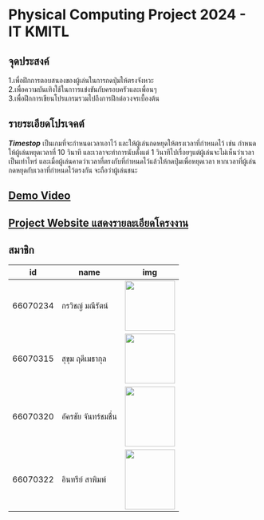 #  Physical Computing Project 2024 - IT KMITL
## จุดประสงค์
1.เพื่อฝึกการตอบสนองของผู้เล่นในการกดปุ่มให้ตรงจังหวะ <br />
2.เพื่อความบันเทิงใช้ในกาารแข่งขันกับครอบครัวและเพื่อนๆ  <br />
3.เพื่อฝึกการเขียนโปรแกรมรวมไปถึงการฝึกต่อวงจรเบื้องต้น
## รายระเอียดโปรเจคต์
***Timestop*** เป็นเกมที่จะกำหนดเวลาเอาไว้ และให้ผู้เล่นกดหยุดให้ตรงเวลาที่กำหนดไว้ เช่น กำหนดให้ผู้เล่นหยุดเวลาที่ 10 วินาที และเวลาจะทำการนับตั้งแต่ 1 วินาทีไปเรื่อยๆแต่ผู้เล่นจะไม่เห็นว่าเวลาเป็นเท่าไหร่ และเมื่อผู้เล่นคาดว่าเวลาที่ตรงกับที่กำหนดไว้แล้วให้กดปุ่มเพื่อหยุดเวลา หากเวลาที่ผู้เล่นกดหยุดกับเวลาที่กำหนดไว้ตรงกัน จะถือว่าผู้เล่นชนะ <br/>
## <a href="https://www.youtube.com/watch?v=Otam8xKqcdc">Demo Video<a/>
## <a href="https://insisapim.github.io/Timestop/">Project Website แสดงรายละเอียดโครงงาน<a/>
## สมาชิก
| id      | name                    | img                                                                 |
| ------- | ----------------------- | ------------------------------------------------------------------- |
| 66070234 | กรวิชญ์ มณีรัตน์         | <img src="https://github.com/user-attachments/assets/2a701585-4df3-41ab-b4be-572d1a97b72e" width="100" height="100" /> |
| 66070315 | สุขุม ฤดีเมธากุล     | <img src="https://github.com/user-attachments/assets/ee77a5d7-864e-425c-8a56-3928824a5fbd" width="100" height="100" /> |
| 66070320 | อัครชัย จันทร์ชมชื่น   | <img src="https://github.com/user-attachments/assets/5427c1c2-44ac-4fe4-b1e3-12a07bea518f" width="100" height="120" /> |
| 66070322 | อินทรีย์ สาพิมพ์ | <img src="https://github.com/user-attachments/assets/d6712126-9ca6-44f5-ad32-b00f5a8e15c9" width="100" height="120"/> |

